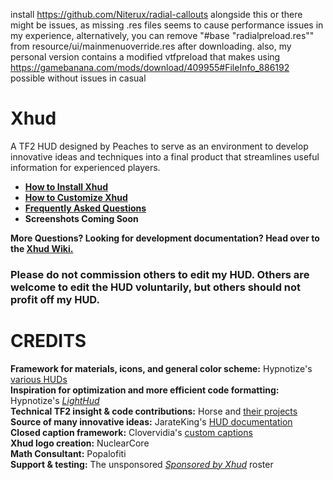 install https://github.com/Niterux/radial-callouts alongside this or there might be issues, as missing .res files seems to cause performance issues in my experience, alternatively, you can remove "#base "radialpreload.res"" from resource/ui/mainmenuoverride.res after downloading.
also, my personal version contains a modified vtfpreload that makes using https://gamebanana.com/mods/download/409955#FileInfo_886192 possible without issues in casual
# Xhud
A TF2 HUD designed by Peaches to serve as an environment to develop innovative ideas and techniques into a final product that streamlines useful information for experienced players.
* **[How to Install Xhud](https://github.com/PapaPeach/xhud/wiki/How-To-Install)**
* **[How to Customize Xhud](https://github.com/PapaPeach/xhud/wiki/Customizations)**
* **[Frequently Asked Questions](https://github.com/PapaPeach/xhud/wiki/Frequently-Asked-Questions)**
* **Screenshots Coming Soon**

**More Questions? Looking for development documentation? Head over to the [Xhud Wiki.](https://github.com/PapaPeach/xhud/wiki)**

### Please do not commission others to edit my HUD. Others are welcome to edit the HUD voluntarily, but others should not profit off my HUD.

# CREDITS
**Framework for materials, icons, and general color scheme:** Hypnotize's [various HUDs](https://github.com/Hypnootize)  
**Inspiration for optimization and more efficient code formatting:** Hypnotize's [*LightHud*](https://github.com/Hypnootize/lighthud)  
**Technical TF2 insight & code contributions:** Horse and [their projects](https://github.com/a-horsey)  
**Source of many innovative ideas:** JarateKing's [HUD documentation](https://github.com/JarateKing)  
**Closed caption framework:** Clovervidia's [custom captions](https://github.com/clovervidia/clovervidias-captions)  
**Xhud logo creation:** NuclearCore  
**Math Consultant:** Popalofiti  
**Support & testing:** The unsponsored [*Sponsored by Xhud*](https://rgl.gg/Public/Team.aspx?t=10432&r=40) roster